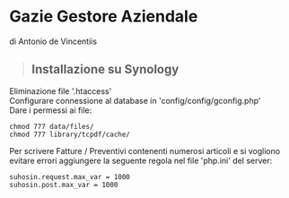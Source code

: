 # Gazie Gestore Aziendale 
di Antonio de Vincentiis

> ## Installazione su Synology
Eliminazione file '.htaccess' <br/>
Configurare connessione al database in 'config/config/gconfig.php' <br/>
Dare i permessi ai file:
```
chmod 777 data/files/
chmod 777 library/tcpdf/cache/
```
Per scrivere Fatture / Preventivi contenenti numerosi articoli e si vogliono evitare errori aggiungere la seguente regola nel file 'php.ini' del server:
```
suhosin.request.max_var = 1000
suhosin.post.max_var = 1000
```
